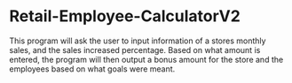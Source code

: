 # Retail-Employee-CalculatorV2
This program will ask the user to input information of a stores monthly sales, and the sales increased percentage. Based on what amount is entered, the program will then output a bonus amount for the store and the employees based on what goals were meant.
